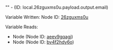 "" - (ID: local.26zguxms0u.payload.output.email)

Variable Written:
Node ID: [26zguxms0u](../nodes/26zguxms0u.md)

Variable Reads:
* Node (Node ID: [aeev9gqagj](../nodes/aeev9gqagj.md))
* Node (Node ID: [bv4f2hdy6o](../nodes/bv4f2hdy6o.md))
